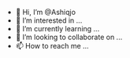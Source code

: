 - 👋 Hi, I’m @Ashiqjo
- 👀 I’m interested in ...
- 🌱 I’m currently learning ...
- 💞️ I’m looking to collaborate on ...
- 📫 How to reach me ...

<!---
Ashiqjo/Ashiqjo is a ✨ special ✨ repository because its `README.md` (this file) appears on your GitHub profile.
You can click the Preview link to take a look at your changes.
--->
